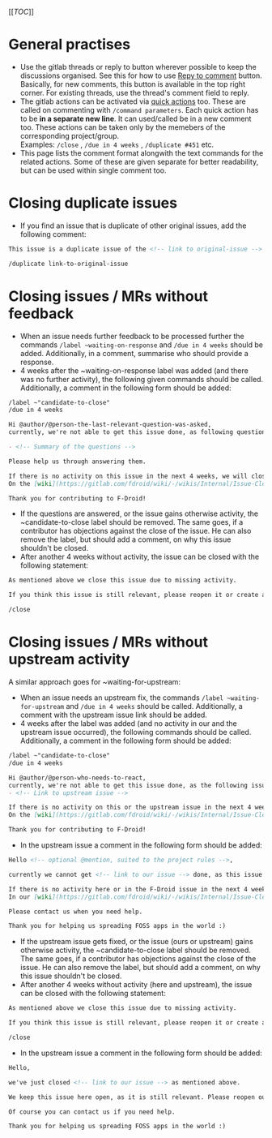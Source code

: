 [[_TOC_]]

# General practises

- Use the gitlab threads or reply to button wherever possible to keep the discussions organised. See this for how to use [Repy to comment][thread] button. Basically, for new comments, this button is available in the top right corner. For existing threads, use the thread's comment field to reply.
- The gitlab actions can be activated via [quick actions] too. These are called on commenting with  `/command parameters`. Each quick action has to be **in a separate new line**. It can used/called be in a new comment too. These actions can be taken only by the memebers of the corresponding project/group.  <br/>
Examples: `/close`  ,  `/due in 4 weeks`  ,  `/duplicate #451`  etc. 
- This page lists the comment format alongwith the text commands for the related actions. Some of these are given separate for better readability, but can be used within single comment too.

[thread]: https://docs.gitlab.com/ee/user/discussions/#start-a-thread-by-replying-to-a-standard-comment
[quick actions]: https://docs.gitlab.com/ee/user/project/quick_actions.html#gitlab-quick-actions

# Closing duplicate issues

- If you find an issue that is duplicate of other original issues, add the following comment:

```markdown
This issue is a duplicate issue of the <!-- link to original-issue --> . We request you to please abide by the instructions given in the issue template and search for the existing issues first. It consumes the team member's time to handle the duplicate issues.

/duplicate link-to-original-issue
```

# Closing issues / MRs without feedback

- When an issue needs further feedback to be processed further the commands `/label ~waiting-on-response` and `/due in 4 weeks` should be added. Additionally, in a comment, summarise who should provide a response.
- 4 weeks after the ~waiting-on-response label was added (and there was no further activity), the following given commands should be called. Additionally, a comment in the following form should be added:

```markdown
/label ~"candidate-to-close"
/due in 4 weeks
```
```markdown
Hi @author/@person-the-last-relevant-question-was-asked, 
currently, we're not able to get this issue done, as following questions aren't answered yet:

- <!-- Summary of the questions -->

Please help us through answering them.

If there is no activity on this issue in the next 4 weeks, we will close this issue to reduce the number of open issues.
On the [wiki](https://gitlab.com/fdroid/wiki/-/wikis/Internal/Issue-Cleanup-Policy) you can see more details about this process.

Thank you for contributing to F-Droid!
```

- If the questions are answered, or the issue gains otherwise activity, the ~candidate-to-close label should be removed. The same goes, if a contributor has objections against the close of the issue. He can also remove the label, but should add a comment, on why this issue shouldn't be closed.
- After another 4 weeks without activity, the issue can be closed with the following statement:

```markdown
As mentioned above we close this issue due to missing activity.

If you think this issue is still relevant, please reopen it or create a new one (with the link to this one for history).

/close
```

# Closing issues / MRs without upstream activity

A similar approach goes for ~waiting-for-upstream:

- When an issue needs an upstream fix, the commands `/label ~waiting-for-upstream` and `/due in 4 weeks` should be called. Additionally, a comment with the upstream issue link should be added.
- 4 weeks after the label was added (and no activity in our and the upstream issue occurred), the following commands should be called. Additionally, a comment in the following form should be added:
 
```markdown
/label ~"candidate-to-close"
/due in 4 weeks
```
```markdown
Hi @author/@person-who-needs-to-react, 
currently, we're not able to get this issue done, as the following issues aren't done yet:
- <!-- Link to upstream issue -->

If there is no activity on this or the upstream issue in the next 4 weeks, we will close this issue to reduce the number of open issues.
On the [wiki](https://gitlab.com/fdroid/wiki/-/wikis/Internal/Issue-Cleanup-Policy) you can see more details about this process.

Thank you for contributing to F-Droid!
```

- In the upstream issue a comment in the following form should be added:

```markdown
Hello <!-- optional @mention, suited to the project rules -->,

currently we cannot get <!-- link to our issue --> done, as this issue here isn't done yet.

If there is no activity here or in the F-Droid issue in the next 4 weeks, we will close our issue to reduce the number of open issues.
In our [wiki](https://gitlab.com/fdroid/wiki/-/wikis/Internal/Issue-Cleanup-Policy) you can see more details about this process.

Please contact us when you need help.

Thank you for helping us spreading FOSS apps in the world :)
```

- If the upstream issue gets fixed, or the issue (ours or upstream) gains otherwise activity, the ~candidate-to-close label should be removed. The same goes, if a contributor has objections against the close of the issue. He can also remove the label, but should add a comment, on why this issue shouldn't be closed.
- After another 4 weeks without activity (here and upstream), the issue can be closed with the following statement:

```markdown
As mentioned above we close this issue due to missing activity.

If you think this issue is still relevant, please reopen it or create a new one (with the link to this one for history).

/close
```

- In the upstream issue a comment in the following form should be added:

```markdown
Hello,

we've just closed <!-- link to our issue --> as mentioned above.

We keep this issue here open, as it is still relevant. Please reopen our issue, or open a new one, if you want, after this issue here is done.

Of course you can contact us if you need help.

Thank you for helping us spreading FOSS apps in the world :)
```
